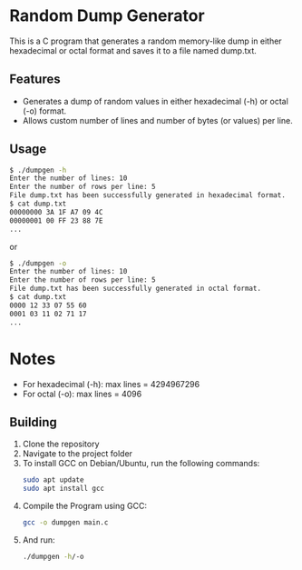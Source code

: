 # Random Dump Generator

This is a C program that generates a random memory-like dump in either hexadecimal or octal format and saves it to a file named dump.txt.

## Features

- Generates a dump of random values in either hexadecimal (-h) or octal (-o) format.
- Allows custom number of lines and number of bytes (or values) per line.

## Usage

  ```bash
  $ ./dumpgen -h
  Enter the number of lines: 10
  Enter the number of rows per line: 5
  File dump.txt has been successfully generated in hexadecimal format.
  $ cat dump.txt
  00000000 3A 1F A7 09 4C
  00000001 00 FF 23 88 7E
  ...
  ```

or

  ```bash
  $ ./dumpgen -o
  Enter the number of lines: 10
  Enter the number of rows per line: 5
  File dump.txt has been successfully generated in octal format.
  $ cat dump.txt
  0000 12 33 07 55 60
  0001 03 11 02 71 17
  ...
  ```

# Notes

- For hexadecimal (-h): max lines = 4294967296
- For octal (-o): max lines = 4096

## Building

1. Clone the repository
2. Navigate to the project folder
3. To install GCC on Debian/Ubuntu, run the following commands:
    ```bash
    sudo apt update
    sudo apt install gcc
    ```
4. Compile the Program using GCC:
    ```bash
    gcc -o dumpgen main.c
    ```
5. And run:
    ```bash
    ./dumpgen -h/-o
    ```
